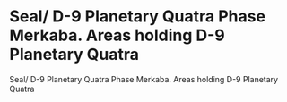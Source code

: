 # Seal/ D-9 Planetary Quatra Phase Merkaba. Areas holding D-9 Planetary Quatra

Seal/ D-9 Planetary Quatra Phase Merkaba. Areas holding D-9 Planetary Quatra